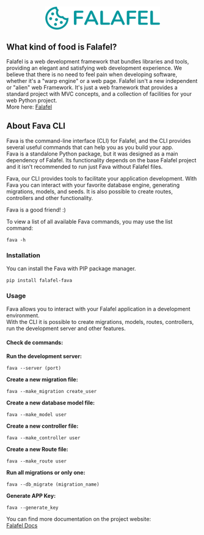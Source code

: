 <p align="center">
  <a href="https://getfalafel.github.io/docs/" target="_blank">
    <img src="https://raw.githubusercontent.com/getfalafel/art/main/logo/png/large-329%E2%80%8A%C3%97%E2%80%8A66.png" width="300">
  </a>
</p>

## What kind of food is Falafel?
Falafel is a web development framework that bundles libraries and tools, providing an elegant and satisfying web development experience. We believe that there is no need to feel pain when developing software, whether it's a "warp engine" or a web page.
Falafel isn't a new independent or "alien" web Framework. It's just a web framework that provides a standard project with MVC concepts, and a collection of facilities for your web Python project.    
More here: [Falafel](https://getfalafel.github.io/docs/en/welcome-to-falafel/about-the-falafel/)

## About Fava CLI

Fava is the command-line interface (CLI) for Falafel, and the CLI provides several useful commands that can help you as you build your app.    
Fava is a standalone Python package, but it was designed as a main dependency of Falafel. Its functionality depends on the base Falafel project and it isn't recommended to run just Fava without Falafel files.    

Fava, our CLI provides tools to facilitate your application development. With Fava you can interact with your favorite database engine, generating migrations, models, and seeds. It is also possible to create routes, controllers and other functionality.    

Fava is a good friend! :)     

To view a list of all available Fava commands, you may use the list command:

```
fava -h
```

### Installation
You can install the Fava with PIP package manager.  
```
pip install falafel-fava
```

### Usage
Fava allows you to interact with your Falafel application in a development environment.   
With the CLI it is possible to create migrations, models, routes, controllers, run the development server and other features.

#### Check de commands: 
**Run the development server:**   
```
fava --server (port)
```

**Create a new migration file:**   
```
fava --make_migration create_user
```

**Create a new database model file:**
```
fava --make_model user
```

**Create a new controller file:**   
```
fava --make_controller user
```

**Create a new Route file:**
```
fava --make_route user
```

**Run all migrations or only one:**
```
fava --db_migrate (migration_name)
```

**Generate APP Key:**
```
fava --generate_key
```

You can find more documentation on the project website:   
[Falafel Docs](https://getfalafel.github.io/docs/en/)